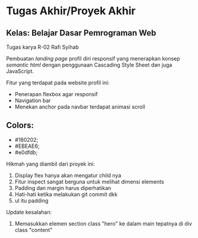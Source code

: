 # Tugas Akhir/Proyek Akhir
## Kelas: Belajar Dasar Pemrograman Web

Tugas karya R-02 Rafi Syihab

Pembuatan _landing page_ profil diri responsif yang menerapkan konsep _semantic html_ dengan penggunaan Cascading Style Sheet dan juga JavaScript.

Fitur yang terdapat pada website profil ini:
- Penerapan flexbox agar responsif
- Navigation bar
- Menekan anchor pada navbar terdapat animasi scroll

## Colors:
- #180202;
- #EBEAE6;
- #e0dfdb;

Hikmah yang diambil dari proyek ini:
1. Display flex hanya akan mengatur child nya
2. Fitur inspect sangat berguna untuk melihat dimensi elements
3. Padding dan margin harus diperhatikan
4. Hati-hati ketika melakukan git commit dkk
5. ul itu padding

Update kesalahan:
1. Memasukkan elemen section class "hero" ke dalam main tepatnya di div class "content"